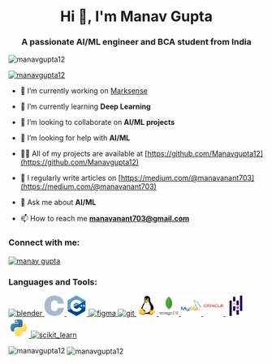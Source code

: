 <h1 align="center">Hi 👋, I'm Manav Gupta</h1>
<h3 align="center">A passionate AI/ML engineer and BCA student from India</h3>

<p align="left"> <img src="https://komarev.com/ghpvc/?username=manavgupta12&label=Profile%20views&color=0e75b6&style=flat" alt="manavgupta12" /> </p>

<p align="left"> <a href="https://github.com/ryo-ma/github-profile-trophy"><img src="https://github-profile-trophy.vercel.app/?username=manavgupta12" alt="manavgupta12" /></a> </p>

- 🔭 I’m currently working on [Marksense](https://github.com/Manavgupta12/Marksense.git)

- 🌱 I’m currently learning **Deep Learning**

- 👯 I’m looking to collaborate on **AI/ML projects**

- 🤝 I’m looking for help with **AI/ML**

- 👨‍💻 All of my projects are available at [https://github.com/Manavgupta12](https://github.com/Manavgupta12)

- 📝 I regularly write articles on [https://medium.com/@manavanant703](https://medium.com/@manavanant703)

- 💬 Ask me about **AI/ML**

- 📫 How to reach me **manavanant703@gmail.com**

<h3 align="left">Connect with me:</h3>
<p align="left">
<a href="https://linkedin.com/in/manav gupta" target="blank"><img align="center" src="https://raw.githubusercontent.com/rahuldkjain/github-profile-readme-generator/master/src/images/icons/Social/linked-in-alt.svg" alt="manav gupta" height="30" width="40" /></a>
</p>

<h3 align="left">Languages and Tools:</h3>
<p align="left"> <a href="https://www.blender.org/" target="_blank" rel="noreferrer"> <img src="https://download.blender.org/branding/community/blender_community_badge_white.svg" alt="blender" width="40" height="40"/> </a> <a href="https://www.cprogramming.com/" target="_blank" rel="noreferrer"> <img src="https://raw.githubusercontent.com/devicons/devicon/master/icons/c/c-original.svg" alt="c" width="40" height="40"/> </a> <a href="https://www.w3schools.com/cpp/" target="_blank" rel="noreferrer"> <img src="https://raw.githubusercontent.com/devicons/devicon/master/icons/cplusplus/cplusplus-original.svg" alt="cplusplus" width="40" height="40"/> </a> <a href="https://www.figma.com/" target="_blank" rel="noreferrer"> <img src="https://www.vectorlogo.zone/logos/figma/figma-icon.svg" alt="figma" width="40" height="40"/> </a> <a href="https://git-scm.com/" target="_blank" rel="noreferrer"> <img src="https://www.vectorlogo.zone/logos/git-scm/git-scm-icon.svg" alt="git" width="40" height="40"/> </a> <a href="https://www.linux.org/" target="_blank" rel="noreferrer"> <img src="https://raw.githubusercontent.com/devicons/devicon/master/icons/linux/linux-original.svg" alt="linux" width="40" height="40"/> </a> <a href="https://www.mongodb.com/" target="_blank" rel="noreferrer"> <img src="https://raw.githubusercontent.com/devicons/devicon/master/icons/mongodb/mongodb-original-wordmark.svg" alt="mongodb" width="40" height="40"/> </a> <a href="https://www.mysql.com/" target="_blank" rel="noreferrer"> <img src="https://raw.githubusercontent.com/devicons/devicon/master/icons/mysql/mysql-original-wordmark.svg" alt="mysql" width="40" height="40"/> </a> <a href="https://www.oracle.com/" target="_blank" rel="noreferrer"> <img src="https://raw.githubusercontent.com/devicons/devicon/master/icons/oracle/oracle-original.svg" alt="oracle" width="40" height="40"/> </a> <a href="https://pandas.pydata.org/" target="_blank" rel="noreferrer"> <img src="https://raw.githubusercontent.com/devicons/devicon/2ae2a900d2f041da66e950e4d48052658d850630/icons/pandas/pandas-original.svg" alt="pandas" width="40" height="40"/> </a> <a href="https://www.python.org" target="_blank" rel="noreferrer"> <img src="https://raw.githubusercontent.com/devicons/devicon/master/icons/python/python-original.svg" alt="python" width="40" height="40"/> </a> <a href="https://scikit-learn.org/" target="_blank" rel="noreferrer"> <img src="https://upload.wikimedia.org/wikipedia/commons/0/05/Scikit_learn_logo_small.svg" alt="scikit_learn" width="40" height="40"/> </a> </p>

<p><img align="left" src="https://github-readme-stats.vercel.app/api/top-langs?username=manavgupta12&show_icons=true&locale=en&layout=compact" alt="manavgupta12" /></p>

<p>&nbsp;<img align="center" src="https://github-readme-stats.vercel.app/api?username=manavgupta12&show_icons=true&locale=en" alt="manavgupta12" /></p>

